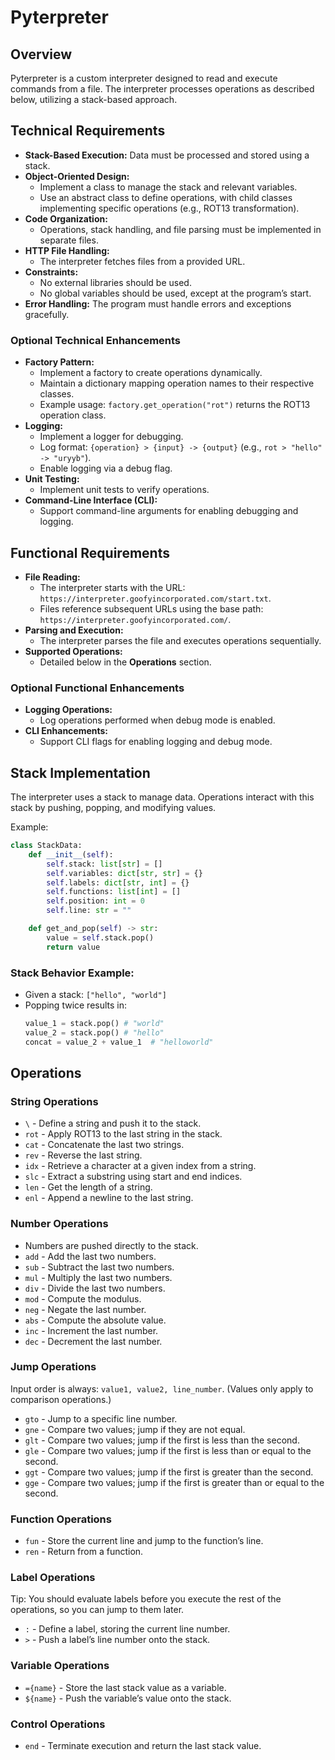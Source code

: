 # Pyterpreter

## Overview
Pyterpreter is a custom interpreter designed to read and execute commands from a file. The interpreter processes operations as described below, utilizing a stack-based approach.

## Technical Requirements
- **Stack-Based Execution:** Data must be processed and stored using a stack.
- **Object-Oriented Design:**
  - Implement a class to manage the stack and relevant variables.
  - Use an abstract class to define operations, with child classes implementing specific operations (e.g., ROT13 transformation).
- **Code Organization:**
  - Operations, stack handling, and file parsing must be implemented in separate files.
- **HTTP File Handling:**
  - The interpreter fetches files from a provided URL.
- **Constraints:**
  - No external libraries should be used.
  - No global variables should be used, except at the program’s start.
- **Error Handling:** The program must handle errors and exceptions gracefully.

### Optional Technical Enhancements
- **Factory Pattern:**
  - Implement a factory to create operations dynamically.
  - Maintain a dictionary mapping operation names to their respective classes.
  - Example usage: `factory.get_operation("rot")` returns the ROT13 operation class.
- **Logging:**
  - Implement a logger for debugging.
  - Log format: `{operation} > {input} -> {output}` (e.g., `rot > "hello" -> "uryyb"`).
  - Enable logging via a debug flag.
- **Unit Testing:**
  - Implement unit tests to verify operations.
- **Command-Line Interface (CLI):**
  - Support command-line arguments for enabling debugging and logging.

## Functional Requirements
- **File Reading:**
  - The interpreter starts with the URL: `https://interpreter.goofyincorporated.com/start.txt`.
  - Files reference subsequent URLs using the base path: `https://interpreter.goofyincorporated.com/`.
- **Parsing and Execution:**
  - The interpreter parses the file and executes operations sequentially.
- **Supported Operations:**
  - Detailed below in the **Operations** section.

### Optional Functional Enhancements
- **Logging Operations:**
  - Log operations performed when debug mode is enabled.
- **CLI Enhancements:**
  - Support CLI flags for enabling logging and debug mode.

## Stack Implementation
The interpreter uses a stack to manage data. Operations interact with this stack by pushing, popping, and modifying values.

Example:
```python
class StackData:
    def __init__(self):
        self.stack: list[str] = []
        self.variables: dict[str, str] = {}
        self.labels: dict[str, int] = {}
        self.functions: list[int] = []
        self.position: int = 0
        self.line: str = ""

    def get_and_pop(self) -> str:
        value = self.stack.pop()
        return value
```

### Stack Behavior Example:
- Given a stack: `["hello", "world"]`
- Popping twice results in:
  ```python
  value_1 = stack.pop() # "world"
  value_2 = stack.pop() # "hello"
  concat = value_2 + value_1  # "helloworld"
  ```

## Operations
### String Operations
- `\` - Define a string and push it to the stack.
- `rot` - Apply ROT13 to the last string in the stack.
- `cat` - Concatenate the last two strings.
- `rev` - Reverse the last string.
- `idx` - Retrieve a character at a given index from a string.
- `slc` - Extract a substring using start and end indices.
- `len` - Get the length of a string.
- `enl` - Append a newline to the last string.

### Number Operations
- Numbers are pushed directly to the stack.
- `add` - Add the last two numbers.
- `sub` - Subtract the last two numbers.
- `mul` - Multiply the last two numbers.
- `div` - Divide the last two numbers.
- `mod` - Compute the modulus.
- `neg` - Negate the last number.
- `abs` - Compute the absolute value.
- `inc` - Increment the last number.
- `dec` - Decrement the last number.

### Jump Operations
Input order is always: `value1, value2, line_number`. (Values only apply to comparison operations.)
- `gto` - Jump to a specific line number.
- `gne` - Compare two values; jump if they are not equal.
- `glt` - Compare two values; jump if the first is less than the second.
- `gle` - Compare two values; jump if the first is less than or equal to the second.
- `ggt` - Compare two values; jump if the first is greater than the second.
- `gge` - Compare two values; jump if the first is greater than or equal to the second.

### Function Operations
- `fun` - Store the current line and jump to the function’s line.
- `ren` - Return from a function.

### Label Operations
Tip: You should evaluate labels before you execute the rest of the operations, so you can jump to them later.

- `:` - Define a label, storing the current line number.
- `>` - Push a label’s line number onto the stack.

### Variable Operations
- `={name}` - Store the last stack value as a variable.
- `${name}` - Push the variable’s value onto the stack.

### Control Operations
- `end` - Terminate execution and return the last stack value.